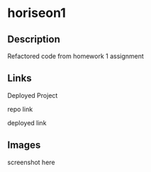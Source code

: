 # horiseon1

## Description
Refactored code from homework 1 assignment
## Links

Deployed Project

repo link

deployed link

## Images

screenshot here

